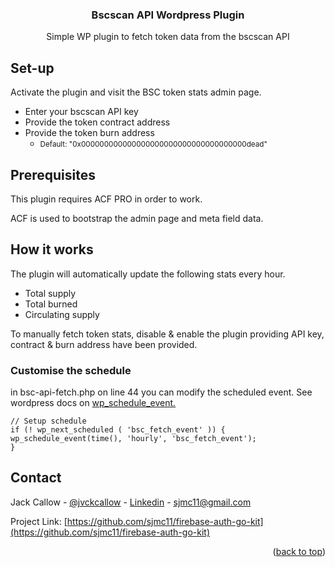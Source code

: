 <div align="center">

<h3 align="center">Bscscan API Wordpress Plugin</h3>

  <p align="center">
    Simple WP plugin to fetch token data from the bscscan API
  </p>
</div>

## Set-up

Activate the plugin and visit the BSC token stats admin page.

- Enter your bscscan API key
- Provide the token contract address
- Provide the token burn address
    - <small>Default: "0x000000000000000000000000000000000000dead"</small>

## Prerequisites

This plugin requires ACF PRO in order to work.

ACF is used to bootstrap the admin page and meta field data.

## How it works

The plugin will automatically update the following stats every hour.

- Total supply
- Total burned
- Circulating supply

To manually fetch token stats, disable & enable the plugin providing API key, contract & burn address have been provided.

### Customise the schedule

in bsc-api-fetch.php on line 44 you can modify the scheduled event.
See wordpress docs on [wp_schedule_event.](https://developer.wordpress.org/reference/functions/wp_schedule_event/) 

```
// Setup schedule
if (! wp_next_scheduled ( 'bsc_fetch_event' )) {
wp_schedule_event(time(), 'hourly', 'bsc_fetch_event');
}
```

<!-- CONTACT -->
## Contact

Jack Callow - [@jvckcallow](https://twitter.com/jvckcallow) - [Linkedin](https://www.linkedin.com/in/jack-callow-11002b8a/) - sjmc11@gmail.com

Project Link: [https://github.com/sjmc11/firebase-auth-go-kit](https://github.com/sjmc11/firebase-auth-go-kit)

<p align="right">(<a href="#top">back to top</a>)</p>

